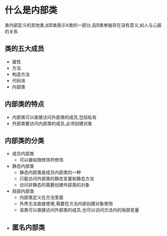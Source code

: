 # 什么是内部类

类内部定义的其他类,如B类表示A类的一部分,且B类单独存在没有意义,如人与心脏的关系

## 类的五大成员

- 属性
- 方法
- 构造方法
- 代码块
- 内部类

## 内部类的特点

- 内部类可以直接访问外部类的成员,包括私有
- 外部类要访问内部类的成员,必须创建对象

## 内部类的分类

- 成员内部类
  - 可以被权限修饰符修饰
- 静态内部类
    - 静态内部类是成员内部类的一种
    - 只能访问外部类的静态变量和静态方法
    - 访问非静态的需要创建外部类的对象
- 局部内部类
    - 内部类定义在方法里面
    - 外界无法直接使用,需要在方法内部创建对象使用
    - 该类可以直接访问外部类的成员,也可以访问方法内的局部变量
- 匿名内部类
  - 